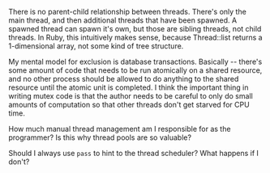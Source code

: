 There is no parent-child relationship between threads. There's only the main thread, and then additional threads that have been spawned. A spawned thread can spawn it's own, but those are sibling threads, not child threads. In Ruby, this intuitively makes sense, because Thread::list returns a 1-dimensional array, not some kind of tree structure.

My mental model for exclusion is database transactions. Basically -- there's some amount of code that needs to be run atomically on a shared resource, and no other process should be allowed to do anything to the shared resource until the atomic unit is completed. I think the important thing in writing mutex code is that the author needs to be careful to only do small amounts of computation so that other threads don't get starved for CPU time.

How much manual thread management am I responsible for as the programmer? Is this why thread pools are so valuable?

Should I always use `pass` to hint to the thread scheduler? What happens if I don't?
